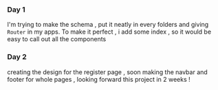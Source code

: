 ### Day 1 ###
I'm trying to make the schema , put it neatly in every folders and giving `Router` in my apps. To make it perfect , i add some index , so it would be easy to call out all the components

### Day 2 ###
creating the design for the register page , soon making the navbar and footer for whole pages , looking forward this project in 2 weeks !
